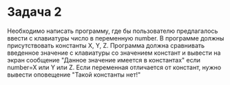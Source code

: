 # Задача 2
Необходимо написать программу, где бы пользователю предлагалось ввести с клавиатуры число в переменную number. 
В программе должны присутствовать константы X, Y, Z. 
Программа должна сравнивать введенное значение с клавиатуры со значением констант и вывести на экран сообщение "Данное значение имеется в константах" если number=X или Y или Z. 
Если переменная отличается от констант, нужно вывести оповещение "Такой константы нет!"
